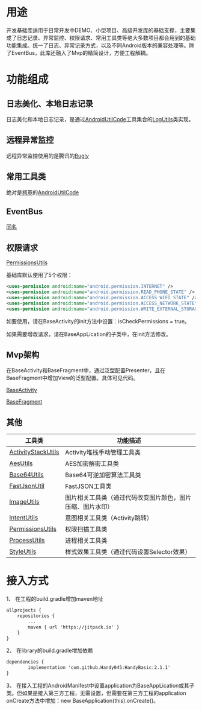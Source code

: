 # 用途

开发基础库适用于日常开发中DEMO、小型项目、高级开发库的基础支撑，主要集成了日志记录、异常监控、权限请求、常用工具类等绝大多数项目都会用到的基础功能集成。统一了日志、异常记录方式，以及不同Android版本的兼容处理等。除了EventBus，此库还融入了Mvp的精简设计，方便工程解耦。

# 功能组成

## 日志美化、本地日志记录

日志美化和本地日志记录，是通过[AndroidUtilCode](#常用工具类)工具集合的[LogUtils](https://github.com/Blankj/AndroidUtilCode/blob/master/feature/utilcode/pkg/src/main/java/com/blankj/utilcode/pkg/feature/log/LogActivity.kt)类实现。

## 远程异常监控

远程异常监控使用的是腾讯的[Bugly](https://bugly.qq.com/v2)

## 常用工具类

绝对是[柯基](https://blankj.com/)的[AndroidUtilCode](https://github.com/Blankj/AndroidUtilCode)

## EventBus

[同名](https://github.com/greenrobot/EventBus)

## 权限请求

[PermissionsUtils](https://github.com/Handy045/HandyBasic/blob/master/library/src/main/java/com/handy/basic/utils/PermissionsUtils.kt)

基础库默认使用了5个权限：

```xml
<uses-permission android:name="android.permission.INTERNET" />
<uses-permission android:name="android.permission.READ_PHONE_STATE" />
<uses-permission android:name="android.permission.ACCESS_WIFI_STATE" />
<uses-permission android:name="android.permission.ACCESS_NETWORK_STATE" />
<uses-permission android:name="android.permission.WRITE_EXTERNAL_STORAGE" />
```

如要使用，请在BaseActivity的init方法中设置：isCheckPermissions = true。

如果需要增改请求，请在BaseAppLication的子类中，在init方法修改。

## Mvp架构

在BaseActivity和BaseFragment中，通过泛型配置Presenter，且在BaseFragment中增加View的泛型配置。具体可见代码。

[BaseActivity](https://github.com/Handy045/HandyBasic/blob/master/library/src/main/java/com/handy/basic/base/BaseActivity.kt)

[BaseFragment](https://github.com/Handy045/HandyBasic/blob/master/library/src/main/java/com/handy/basic/base/BaseFragment.kt)

## 其他

工具类|功能描述
-|-
[ActivityStackUtils](https://github.com/Handy045/HandyBasic/blob/master/library/src/main/java/com/handy/basic/utils/ActivityStackUtils.kt)|Activity堆栈手动管理工具类
[AesUtils](https://github.com/Handy045/HandyBasic/blob/master/library/src/main/java/com/handy/basic/utils/AesUtils.kt)|AES加密解密工具类
[Base64Utils](https://github.com/Handy045/HandyBasic/blob/master/library/src/main/java/com/handy/basic/utils/Base64Utils.kt)|Base64可逆加密算法工具类
[FastJsonUtil](https://github.com/Handy045/HandyBasic/blob/master/library/src/main/java/com/handy/basic/utils/FastJsonUtil.kt)|FastJSON工具类
[ImageUtils](https://github.com/Handy045/HandyBasic/blob/master/library/src/main/java/com/handy/basic/utils/ImageUtils.kt)|图片相关工具类（通过代码改变图片颜色，图片压缩、图片水印）
[IntentUtils](https://github.com/Handy045/HandyBasic/blob/master/library/src/main/java/com/handy/basic/utils/IntentUtils.kt)|意图相关工具类（Activity跳转）
[PermissionsUtils](https://github.com/Handy045/HandyBasic/blob/master/library/src/main/java/com/handy/basic/utils/PermissionsUtils.kt)|权限扫描工具类
[ProcessUtils](https://github.com/Handy045/HandyBasic/blob/master/library/src/main/java/com/handy/basic/utils/ProcessUtils.kt)|进程相关工具类
[StyleUtils](https://github.com/Handy045/HandyBasic/blob/master/library/src/main/java/com/handy/basic/utils/StyleUtils.kt)|样式效果工具类（通过代码设置Selector效果）

# 接入方式

1、 在工程的build.gradle增加maven地址

```xml
allprojects {
	repositories {
		...
		maven { url 'https://jitpack.io' }
	}
}
```

2、 在library的build.gradle增加依赖

```xml
dependencies {
        implementation 'com.github.Handy045:HandyBasic:2.1.1'
}
```

3、 在接入工程的AndroidManifest中设置application为BaseAppLication或其子类。但如果是接入第三方工程，无需设置，但需要在第三方工程的application onCreate方法中增加：new BaseApplication(this).onCreate()。
